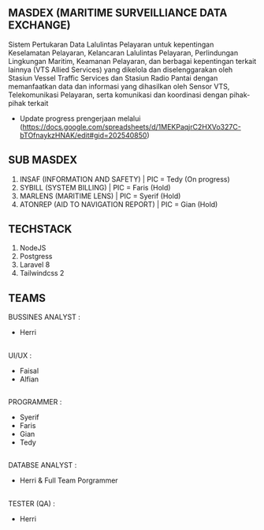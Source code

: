 
## MASDEX (MARITIME SURVEILLIANCE DATA EXCHANGE)

Sistem Pertukaran Data Lalulintas Pelayaran untuk kepentingan Keselamatan Pelayaran, Kelancaran Lalulintas Pelayaran, Perlindungan Lingkungan Maritim, Keamanan Pelayaran, dan berbagai kepentingan terkait lainnya (VTS Allied Services) yang dikelola dan diselenggarakan oleh Stasiun Vessel Traffic Services dan Stasiun Radio Pantai dengan memanfaatkan data dan informasi yang dihasilkan oleh Sensor VTS, Telekomunikasi Pelayaran,  serta komunikasi dan koordinasi dengan pihak-pihak terkait

- Update progress prengerjaan melalui (https://docs.google.com/spreadsheets/d/1MEKPaqjrC2HXVo327C-bTOfnaykzHNAK/edit#gid=202540850)

## SUB MASDEX

1. INSAF (INFORMATION AND SAFETY) | PIC = Tedy (On progress)
2. SYBILL (SYSTEM BILLING) | PIC = Faris (Hold)
3. MARLENS (MARITIME LENS)  | PIC = Syerif (Hold)
4. ATONREP (AID TO NAVIGATION REPORT)  | PIC = Gian (Hold)


## TECHSTACK
1. NodeJS
2. Postgress
3. Laravel 8
4. Tailwindcss 2

## TEAMS

BUSSINES ANALYST :
- Herri
##
UI/UX :
- Faisal
- Alfian
##
PROGRAMMER :
- Syerif
- Faris
- Gian
- Tedy
##
DATABSE ANALYST :
- Herri & Full Team Porgrammer
## 
TESTER (QA) :
- Herri
